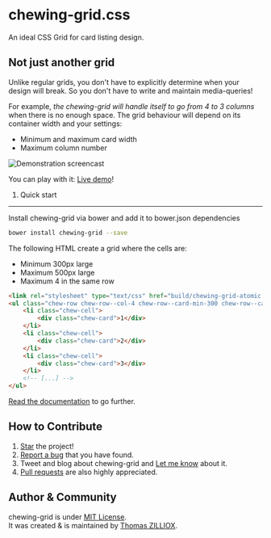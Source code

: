 chewing-grid.css
======

An ideal CSS Grid for card listing design.


Not just another grid
-------

Unlike regular grids, you don't have to explicitly determine when your design will break.
So you don't have to write and maintain media-queries!

For example, *the chewing-grid will handle itself to go from 4 to 3 columns* when there is no enough space.
The grid behaviour will depend on its container width and your settings:

 * Minimum and maximum card width
 * Maximum column number

![Demonstration screencast](http://tzi.github.io/chewing-grid.css/demo.gif)

You can play with it: [Live demo](http://tzi.github.io/chewing-grid.css)!

 
1. Quick start
-------

Install chewing-grid via bower and add it to bower.json dependencies

```sh
bower install chewing-grid --save
``` 

The following HTML create a grid where the cells are:

 * Minimum 300px large
 * Maximum 500px large
 * Maximum 4 in the same row

```html
<link rel="stylesheet" type="text/css" href="build/chewing-grid-atomic.css"/>
<ul class="chew-row chew-row--col-4 chew-row--card-min-300 chew-row--card-min-500">
    <li class="chew-cell">
        <div class="chew-card">1</div>
    </li>
    <li class="chew-cell">
        <div class="chew-card">2</div>
    </li>
    <li class="chew-cell">
        <div class="chew-card">3</div>
    </li>
    <!-- [...] -->
</ul>
```

[Read the documentation](https://github.com/tzi/chewing-grid.css/blob/master/DOCUMENTATION.md) to go further.


How to Contribute
--------

1. [Star](https://github.com/tzi/chewing-grid.css/stargazers) the project!
2. [Report a bug](https://github.com/tzi/chewing-grid.css/issues/new) that you have found.
3. Tweet and blog about chewing-grid and [Let me know](https://twitter.com/iamtzi) about it.
4. [Pull requests](https://github.com/tzi/chewing-grid/blob/master/CONTRIBUTING.md) are also highly appreciated.


Author & Community
--------

chewing-grid is under [MIT License](http://tzi.mit-license.org/).<br>
It was created & is maintained by [Thomas ZILLIOX](http://tzi.fr).